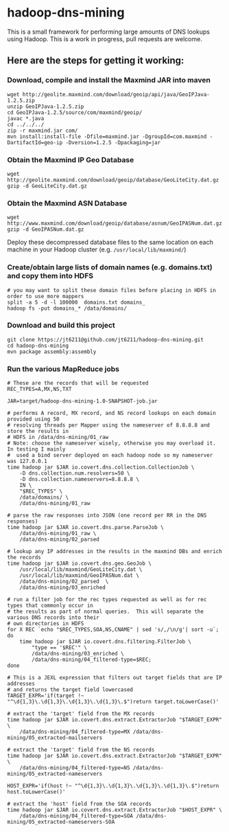 # hadoop-dns-mining

This is a small framework for performing large amounts of DNS lookups using Hadoop. This is a work in progress, pull requests are welcome.

## Here are the steps for getting it working:

### Download, compile and install the Maxmind JAR into maven

    
    wget http://geolite.maxmind.com/download/geoip/api/java/GeoIPJava-1.2.5.zip
    unzip GeoIPJava-1.2.5.zip
    cd GeoIPJava-1.2.5/source/com/maxmind/geoip/
    javac *.java
    cd ../../../
    zip -r maxmind.jar com/
    mvn install:install-file -Dfile=maxmind.jar -DgroupId=com.maxmind -DartifactId=geo-ip -Dversion=1.2.5 -Dpackaging=jar
    

### Obtain the Maxmind IP Geo Database

    
    wget http://geolite.maxmind.com/download/geoip/database/GeoLiteCity.dat.gz
    gzip -d GeoLiteCity.dat.gz
    

### Obtain the Maxmind ASN Database

    
    wget http://www.maxmind.com/download/geoip/database/asnum/GeoIPASNum.dat.gz
    gzip -d GeoIPASNum.dat.gz
    

Deploy these decompressed database files to the same location on each machine in your Hadoop cluster 
(e.g. ```/usr/local/lib/maxmind/```)

### Create/obtain large lists of domain names (e.g. domains.txt) and copy them into HDFS
    
    # you may want to split these domain files before placing in HDFS in order to use more mappers
    split -a 5 -d -l 100000  domains.txt domains_
    hadoop fs -put domains_* /data/domains/
    

### Download and build this project

    
    git clone https://jt6211@github.com/jt6211/hadoop-dns-mining.git
    cd hadoop-dns-mining
    mvn package assembly:assembly
    

### Run the various MapReduce jobs

    
    # These are the records that will be requested
    REC_TYPES=A,MX,NS,TXT
    
    JAR=target/hadoop-dns-mining-1.0-SNAPSHOT-job.jar
    
	# performs A record, MX record, and NS record lookups on each domain provided using 50 
    # resolving threads per Mapper using the nameserver of 8.8.8.8 and store the results in 
    # HDFS in /data/dns-mining/01_raw
	# Note: choose the nameserver wisely, otherwise you may overload it.  In testing I mainly 
    #  used a bind server deployed on each hadoop node so my nameserver was 127.0.0.1
    time hadoop jar $JAR io.covert.dns.collection.CollectionJob \
        -D dns.collection.num.resolvers=50 \
        -D dns.collection.nameservers=8.8.8.8 \
        IN \
        "$REC_TYPES" \
        /data/domains/ \
        /data/dns-mining/01_raw
    
    # parse the raw responses into JSON (one record per RR in the DNS responses)
    time hadoop jar $JAR io.covert.dns.parse.ParseJob \
        /data/dns-mining/01_raw \
        /data/dns-mining/02_parsed
    
    # lookup any IP addresses in the results in the maxmind DBs and enrich the records
    time hadoop jar $JAR io.covert.dns.geo.GeoJob \
        /usr/local/lib/maxmind/GeoLiteCity.dat \
        /usr/local/lib/maxmind/GeoIPASNum.dat \
        /data/dns-mining/02_parsed  \
        /data/dns-mining/03_enriched
    
    # run a filter job for the rec types requested as well as for rec types that commonly occur in 
    # the results as part of normal queries.  This will separate the various DNS records into their
    # own directories in HDFS
    for X REC `echo "$REC_TYPES,SOA,NS,CNAME" | sed 's/,/\n/g'| sort -u`; 
    do
        time hadoop jar $JAR io.covert.dns.filtering.FilterJob \
            "type == '$REC'" \
            /data/dns-mining/03_enriched \
            /data/dns-mining/04_filtered-type=$REC; 
    done
    
    # This is a JEXL expression that filters out target fields that are IP addresses 
    # and returns the target field lowercased
    TARGET_EXPR='if(target !~ "^\d{1,3}\.\d{1,3}\.\d{1,3}\.\d{1,3}\.$")return target.toLowerCase()'
    
    # extract the 'target' field from the MX records
    time hadoop jar $JAR io.covert.dns.extract.ExtractorJob "$TARGET_EXPR" \
        /data/dns-mining/04_filtered-type=MX /data/dns-mining/05_extracted-mailservers
    
    # extract the 'target' field from the NS records
    time hadoop jar $JAR io.covert.dns.extract.ExtractorJob "$TARGET_EXPR" \
        /data/dns-mining/04_filtered-type=NS /data/dns-mining/05_extracted-nameservers
    
    HOST_EXPR='if(host !~ "^\d{1,3}\.\d{1,3}\.\d{1,3}\.\d{1,3}\.$")return host.toLowerCase()'
    
    # extract the 'host' field from the SOA records
    time hadoop jar $JAR io.covert.dns.extract.ExtractorJob "$HOST_EXPR" \
        /data/dns-mining/04_filtered-type=SOA /data/dns-mining/05_extracted-nameservers-SOA
    

